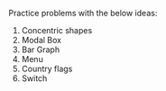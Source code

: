 Practice problems with the below ideas:
1. Concentric shapes
2. Modal Box
3. Bar Graph
4. Menu
5. Country flags
6. Switch
